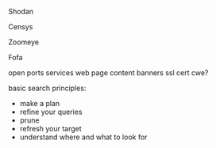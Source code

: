 Shodan

Censys

Zoomeye

Fofa


open ports
services
web page content
banners
ssl cert
cwe?



basic search principles:
- make a plan
- refine your queries
- prune
- refresh your target
- understand where and what to look for




